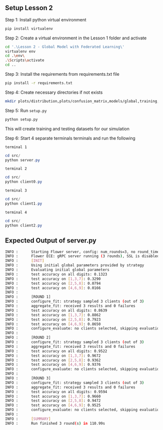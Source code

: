 ## Setup Lesson 2

Step 1: Install python virtual environment
```bash
pip install virtualenv
```
Step 2: Create a virtual environment in the Lesson 1 folder and activate
```bash
cd '.\Lesson 2 - Global Model with Federated Learning\'
virtualenv env
cd .\env\
.\Scripts\activate
cd ..
```

Step 3: Install the requirements from requirements.txt file
```bash
pip install -r requirements.txt
```

Step 4: Create necessary directories if not exists
```bash
mkdir plots/distribution,plots/confusion_matrix,models/global,training,testing
```

Step 5: Run `setup.py`
```bash
python setup.py
```
This will create training and testing datasets for our simulation

Step 6: Start 4 separate terminals terminals and run the following

`terminal 1`
```powershell
cd src/
python server.py
```
`terminal 2`
```powershell
cd src/
python client0.py
```
`terminal 3`
```powershell
cd src/
python client1.py
```
`terminal 4`
```powershell
cd src/
python client2.py
```

## Expected Output of server.py
```bash
INFO :      Starting Flower server, config: num_rounds=3, no round_timeout
INFO :      Flower ECE: gRPC server running (3 rounds), SSL is disabled
INFO :      [INIT]
INFO :      Using initial global parameters provided by strategy
INFO :      Evaluating initial global parameters
INFO :      test accuracy on all digits: 0.1323
INFO :      test accuracy on [1,3,7]: 0.3290
INFO :      test accuracy on [2,5,8]: 0.0794
INFO :      test accuracy on [4,6,9]: 0.0166
INFO :
INFO :      [ROUND 1]
INFO :      configure_fit: strategy sampled 3 clients (out of 3)
INFO :      aggregate_fit: received 3 results and 0 failures
INFO :      test accuracy on all digits: 0.8639
INFO :      test accuracy on [1,3,7]: 0.8862
INFO :      test accuracy on [2,5,8]: 0.7923
INFO :      test accuracy on [4,6,9]: 0.8650
INFO :      configure_evaluate: no clients selected, skipping evaluation
INFO :
INFO :      [ROUND 2]
INFO :      configure_fit: strategy sampled 3 clients (out of 3)
INFO :      aggregate_fit: received 3 results and 0 failures
INFO :      test accuracy on all digits: 0.9522
INFO :      test accuracy on [1,3,7]: 0.9672
INFO :      test accuracy on [2,5,8]: 0.9362
INFO :      test accuracy on [4,6,9]: 0.9376
INFO :      configure_evaluate: no clients selected, skipping evaluation
INFO :
INFO :      [ROUND 3]
INFO :      configure_fit: strategy sampled 3 clients (out of 3)
INFO :      aggregate_fit: received 3 results and 0 failures
INFO :      test accuracy on all digits: 0.9594
INFO :      test accuracy on [1,3,7]: 0.9660
INFO :      test accuracy on [2,5,8]: 0.9472
INFO :      test accuracy on [4,6,9]: 0.9525
INFO :      configure_evaluate: no clients selected, skipping evaluation
INFO :
INFO :      [SUMMARY]
INFO :      Run finished 3 round(s) in 110.99s
```
